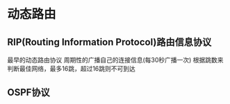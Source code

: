 # 动态路由
## RIP(Routing Information Protocol)路由信息协议
最早的动态路由协议
周期性的广播自己的连接信息(每30秒广播一次)
根据跳数来判断最佳网络，最多16跳，超过16跳则不可到达

## OSPF协议

